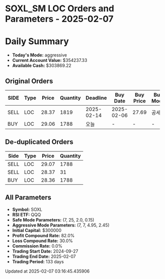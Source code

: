 # SOXL_SM LOC Orders and Parameters - 2025-02-07

# Daily Summary

- **Today's Mode:** aggressive
- **Current Account Value:** $354237.33
- **Available Cash:** $303869.22

## Original Orders

| SIDE | Type | Price | Quantity | Deadline | Buy Date | Buy Price | Buy Mode |
|------|------|-------|----------|----------|----------|-----------|----------|
| SELL | LOC | 28.37 | 1819 | 2025-02-14 | 2025-02-06 | 27.69 | 공세 |
| BUY | LOC | 29.06 | 1788 | 오늘 | - | - | - |

## De-duplicated Orders

| Side | Type | Price | Quantity |
|------|------|-------|----------|
| SELL | LOC | 29.07 | 1788 |
| SELL | LOC | 28.37 | 31 |
| BUY | LOC | 28.36 | 1788 |

## All Parameters

- **Symbol:** SOXL
- **RSI ETF:** QQQ
- **Safe Mode Parameters:** (7, 25, 2.0, 0.15)
- **Aggressive Mode Parameters:** (7, 7, 4.95, 2.45)
- **Initial Capital:** $300000
- **Profit Compound Rate:** 82.0%
- **Loss Compound Rate:** 30.0%
- **Commission Rate:** 0.0%
- **Trading Start Date:** 2024-09-27
- **Trading End Date:** 2025-02-07
- **Trading Period:** 133 days

Updated at 2025-02-07 03:16:45.435906
